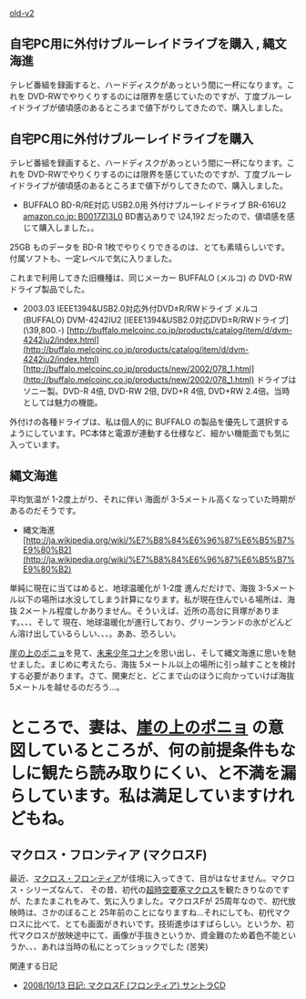 [old-v2](ig080922-orig.html)

## 自宅PC用に外付けブルーレイドライブを購入 , 縄文海進

テレビ番組を録画すると、ハードディスクがあっという間に一杯になります。これを DVD-RWでやりくりするのには限界を感じていたのですが、丁度ブルーレイドライブが値頃感のあるところまで値下がりしてきたので、購入しました。


## 自宅PC用に外付けブルーレイドライブを購入

テレビ番組を録画すると、ハードディスクがあっという間に一杯になります。これを DVD-RWでやりくりするのには限界を感じていたのですが、丁度ブルーレイドライブが値頃感のあるところまで値下がりしてきたので、購入しました。

* BUFFALO BD-R/RE対応 USB2.0用 外付けブルーレイドライブ BR-616U2
  [amazon.co.jp: B0017ZI3L0](http://www.amazon.co.jp/exec/obidos/ASIN/B0017ZI3L0/igapyondiary-22)
  BD書込ありで \24,192 だったので、値頃感を感じて購入しました。。

25GB ものデータを BD-R 1枚でやりくりできるのは、とても素晴らしいです。付属ソフトも、一定レベルで気に入りました。

これまで利用してきた旧機種は、同じメーカー BUFFALO (メルコ) の DVD-RWドライブ製品でした。

* 2003.03 IEEE1394&USB2.0対応外付DVD±R/RWドライブ
  メルコ(BUFFALO) DVM-4242IU2 [IEEE1394&USB2.0対応DVD±R/RWドライブ] (\39,800.-)
  [http://buffalo.melcoinc.co.jp/products/catalog/item/d/dvm-4242iu2/index.html](http://buffalo.melcoinc.co.jp/products/catalog/item/d/dvm-4242iu2/index.html)
  [http://buffalo.melcoinc.co.jp/products/new/2002/078_1.html](http://buffalo.melcoinc.co.jp/products/new/2002/078_1.html)
  ドライブはソニー製。DVD-R 4倍, DVD-RW 2倍, DVD+R 4倍, DVD+RW 2.4倍。当時としては魅力の機能。
  

外付けの各種ドライブは、私は個人的に BUFFALO の製品を優先して選択するようにしています。PC本体と電源が連動する仕様など、細かい機能面でも気に入っています。

## 縄文海進

平均気温が 1-2度上がり、それに伴い 海面が 3-5メートル高くなっていた時期があるのだそうです。

* 縄文海進
  [http://ja.wikipedia.org/wiki/%E7%B8%84%E6%96%87%E6%B5%B7%E9%80%B2](http://ja.wikipedia.org/wiki/%E7%B8%84%E6%96%87%E6%B5%B7%E9%80%B2)

単純に現在に当てはめると、地球温暖化が 1-2度 進んだだけで、海抜 3-5メートル以下の場所は水没してしまう計算になります。私が現在住んでいる場所は、海抜
2メートル程度しかありません。そういえば、近所の高台に貝塚があります。、、、そして 現在、地球温暖化が進行しており、グリーンランドの氷がどんどん溶け出しているらしい、、、。ああ、恐ろしい。

[崖の上のポニョ](http://www.ghibli.jp/ponyo/)を見て、[未来少年コナン](http://www.nippon-animation.co.jp/na/conan/)を思い出し、そして縄文海進に思いを馳せました。まじめに考えたら、海抜 5メートル以上の場所に引っ越すことを検討する必要があります。さて、関東だと、どこまで山のほうに向かっていけば海抜
5メートルを越せるのだろう…。
# ところで、妻は、[崖の上のポニョ](http://www.ghibli.jp/ponyo/) の意図しているところが、何の前提条件もなしに観たら読み取りにくい、と不満を漏らしています。私は満足していますけれどもね。

## マクロス・フロンティア (マクロスF)

最近、[マクロス・フロンティア](http://www.macrossf.com/)が佳境に入ってきて、目がはなせません。マクロス・シリーズなんて、 その昔、初代の[超時空要塞マクロス](http://ja.wikipedia.org/wiki/%E8%B6%85%E6%99%82%E7%A9%BA%E8%A6%81%E5%A1%9E%E3%83%9E%E3%82%AF%E3%83%AD%E3%82%B9)を観たきりなのですが、たまたまこれをみて、気に入りました。マクロスFが 25周年なので、初代放映時は、さかのぼること 25年前のことになりますね…それにしても、初代マクロスに比べて、とても画面がきれいです。技術進歩はすばらしい。というか、初代マクロスが放映途中にて、画像が手抜きというか、資金難のため着色不能というか、、、あれは当時の私にとってショックでした
(苦笑)

関連する日記

* [2008/10/13 日記: マクロスF (フロンティア) サントラCD](ig081013.html)